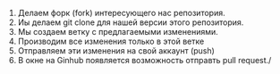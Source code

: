 1. Делаем форк (fork) интересующего нас репозитория.
2. Иы делаем git clone для нашей версии этого репозитория.
3. Мы создаем ветку с предлагаемыми изменениями.
4. Производим все изменения только в этой ветке
5. Отправляем эти  изменения на свой аккаунт (push)
6. В окне на Ginhub появляется возможность отправть pull request./
